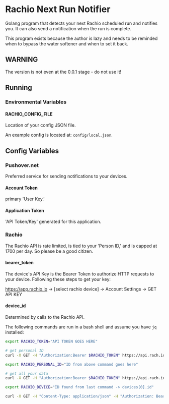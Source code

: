 # Rachio Next Run Notifier

Golang program that detects your next Rachio scheduled run and notifies you. It can also send a notification when the run is complete.

This program exists because the author is lazy and needs to be reminded when to bypass the water softener and when to set it back.

## WARNING

The version is not even at the 0.0.1 stage - do not use it!

## Running

### Environmental Variables

#### RACHIO_CONFIG_FILE

Location of your config JSON file.

An example config is located at: `config/local.json`.

## Config Variables

### Pushover.net

Preferred service for sending notifications to your devices.

#### Account Token

primary 'User Key.'

#### Application Token

'API Token/Key' generated for this application.

### Rachio

The Rachio API is rate limited, is tied to your 'Person ID,' and is capped at 1700 per day. So please be a good citizen.

#### bearer_token

The device's API Key is the Bearer Token to authorize HTTP requests to your device. Following these steps to get your key:

https://app.rachio.io -> [select rachio device] -> Account Settings -> GET API KEY

#### device_id

Determined by calls to the Rachio API.

The following commands are run in a bash shell and assume you have `jq` installed:

```bash
export RACHIO_TOKEN="API TOKEN GOES HERE"

# get personal ID
curl -X GET -H "Authorization:Bearer $RACHIO_TOKEN" https://api.rach.io/1/public/person/info | jq .

export RACHIO_PERSONAL_ID="ID from above command goes here"

# get all your data
curl -X GET -H "Authorization:Bearer $RACHIO_TOKEN" https://api.rach.io/1/public/person/$RACHIO_PERSONAL_ID | jq .

export RACHIO_DEVICE="ID found from last command -> devices[0].id"

curl -X GET -H "Content-Type: application/json" -H "Authorization: Bearer $RACHIO_TOKEN" https://api.rach.io/1/public/device/$RACHIO_DEVICE | jq .
```
